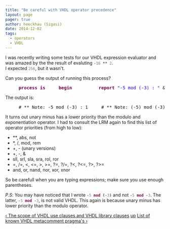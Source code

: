 ```yaml
---
title: "Be careful with VHDL operator precedence"
layout: page 
pager: true
author: heeckhau (Sigasi)
date: 2014-12-02
tags: 
  - operators
  - VHDL
---
```

<div class="content">
<p>I was recently writing some tests for our VHDL expression evaluator and was amazed by the the result of evaluting <span class="geshifilter"><code class="vhdl geshifilter-vhdl">-<span style="color: #7d7d7d;">16</span> ** <span style="color: #7d7d7d;">2</span></code></span>.<br/>I expected <span class="geshifilter"><code class="vhdl geshifilter-vhdl"><span style="color: #7d7d7d;">256</span></code></span>, but it wasn't.</p><p>Can you guess the output of running this process?<br/><div class="geshifilter"><pre class="vhdl geshifilter-vhdl" style="font-family:monospace;">     <span style="color: #7f0055; font-weight: bold;">process</span> <span style="color: #7f0055; font-weight: bold;">is</span>     <span style="color: #7f0055; font-weight: bold;">begin</span>          <span style="color: #7f0055; font-weight: bold;">report</span> <span style="color: #2a00ff;">"-5 mod (-3) : "</span> &amp; <span style="color: #808000;">integer</span><span style="color: #ff0000;">'image</span><span style="color: #000000;">(</span>-<span style="color: #7d7d7d;">5</span> <span style="color: #7f0055; font-weight: bold;">mod</span> <span style="color: #000000;">(</span>-<span style="color: #7d7d7d;">3</span><span style="color: #000000;">)</span><span style="color: #000000;">)</span><span style="color: #000066;">;</span>          <span style="color: #7f0055; font-weight: bold;">report</span> <span style="color: #2a00ff;">"(-5) mod (-3) : "</span> &amp; <span style="color: #808000;">integer</span><span style="color: #ff0000;">'image</span><span style="color: #000000;">(</span><span style="color: #000000;">(</span>-<span style="color: #7d7d7d;">5</span><span style="color: #000000;">)</span> <span style="color: #7f0055; font-weight: bold;">mod</span> <span style="color: #000000;">(</span>-<span style="color: #7d7d7d;">3</span><span style="color: #000000;">)</span><span style="color: #000000;">)</span><span style="color: #000066;">;</span>          <span style="color: #7f0055; font-weight: bold;">report</span> <span style="color: #2a00ff;">"-(5 mod (-3)) : "</span> &amp; <span style="color: #808000;">integer</span><span style="color: #ff0000;">'image</span><span style="color: #000000;">(</span>-<span style="color: #000000;">(</span><span style="color: #7d7d7d;">5</span> <span style="color: #7f0055; font-weight: bold;">mod</span> <span style="color: #000000;">(</span>-<span style="color: #7d7d7d;">3</span><span style="color: #000000;">)</span><span style="color: #000000;">)</span><span style="color: #000000;">)</span><span style="color: #000066;">;</span>          <span style="color: #7f0055; font-weight: bold;">report</span> <span style="color: #2a00ff;">"-16 ** 2 : "</span> &amp; <span style="color: #808000;">integer</span><span style="color: #ff0000;">'image</span><span style="color: #000000;">(</span>-<span style="color: #7d7d7d;">16</span> ** <span style="color: #7d7d7d;">2</span><span style="color: #000000;">)</span><span style="color: #000066;">;</span>          <span style="color: #7f0055; font-weight: bold;">report</span> <span style="color: #2a00ff;">"(-16) ** 2 : "</span> &amp; <span style="color: #808000;">integer</span><span style="color: #ff0000;">'image</span><span style="color: #000000;">(</span><span style="color: #000000;">(</span>-<span style="color: #7d7d7d;">16</span><span style="color: #000000;">)</span> ** <span style="color: #7d7d7d;">2</span><span style="color: #000000;">)</span><span style="color: #000066;">;</span>          <span style="color: #7f0055; font-weight: bold;">report</span> <span style="color: #2a00ff;">"-(16 ** 2) : "</span> &amp; <span style="color: #808000;">integer</span><span style="color: #ff0000;">'image</span><span style="color: #000000;">(</span>-<span style="color: #000000;">(</span><span style="color: #7d7d7d;">16</span> ** <span style="color: #7d7d7d;">2</span><span style="color: #000000;">)</span><span style="color: #000000;">)</span><span style="color: #000066;">;</span>          <span style="color: #7f0055; font-weight: bold;">wait</span><span style="color: #000066;">;</span>     <span style="color: #7f0055; font-weight: bold;">end</span> <span style="color: #7f0055; font-weight: bold;">process</span> <span style="color: #000066;">;</span></pre></div></p><p>The output is:<br/><div class="geshifilter"><pre class="text geshifilter-text" style="font-family:monospace;">     # ** Note: -5 mod (-3) : 1     # ** Note: (-5) mod (-3) : -2     # ** Note: -(5 mod (-3)) : 1     # ** Note: -16 ** 2 : -256     # ** Note: (-16) ** 2 : 256     # ** Note: -(16 ** 2) : -256 </pre></div></p><p>It turns out unary minus has a lower priority than the modulo and exponentiation operator. I had to consult the LRM again to find this list of operator priorities (from high to low):</p><ul><li> **, abs, not</li><li> *, /, mod, rem</li><li> +, - (unary versions)</li><li> +, -, &amp;</li><li> sll, srl, sla, sra, rol, ror</li><li> =, /=, &lt;, &lt;=, &gt;, &gt;=, ?=, ?/=, ?&lt;, ?&lt;=, ?&gt;, ?&gt;=</li><li> and, or, nand, nor, xor, xnor</li></ul><p>So be carefull when you are typing expressions; make sure you use enough parentheses.</p><p><em>P.S</em>: You may have noticed that I wrote <span class="geshifilter"><code class="vhdl geshifilter-vhdl">-<span style="color: #7d7d7d;">5</span> <span style="color: #7f0055; font-weight: bold;">mod</span> <span style="color: #000000;">(</span>-<span style="color: #7d7d7d;">3</span><span style="color: #000000;">)</span></code></span> and not <span class="geshifilter"><code class="vhdl geshifilter-vhdl">-<span style="color: #7d7d7d;">5</span> <span style="color: #7f0055; font-weight: bold;">mod</span> -<span style="color: #7d7d7d;">3</span></code></span>. The latter, <span class="geshifilter"><code class="vhdl geshifilter-vhdl">-<span style="color: #7d7d7d;">5</span> <span style="color: #7f0055; font-weight: bold;">mod</span> -<span style="color: #7d7d7d;">3</span></code></span>, is not valid VHDL. This again is because unary minus has lower priority than the modulo operator.</p>  <div id="book-navigation-1518" class="book-navigation">            <div class="page-links clear-block">              <a href="/content/scope-vhdl-use-clauses-and-vhdl-library-clauses" class="page-previous" title="Go to previous page">&#8249; The scope of VHDL use clauses and VHDL library clauses</a>                    <a href="/content/vhdl-tips-tricks" class="page-up" title="Go to parent page">up</a>                    <a href="/content/list-known-vhdl-metacomment-pragmas" class="page-next" title="Go to next page">List of known VHDL metacomment pragma's &#8250;</a>          </div>      </div>  </div>


